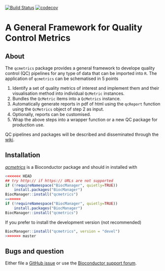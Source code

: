 [![Build Status](https://travis-ci.org/lgatto/qcmetrics.svg?branch=master)](https://travis-ci.org/lgatto/qcmetrics)
[![codecov](https://codecov.io/gh/lgatto/qcmetrics/branch/master/graph/badge.svg)](https://codecov.io/gh/lgatto/qcmetrics)

# A General Framework for Quality Control Metrics



## About 

The `qcmetrics` package provides a general framework to develope
quality control (QC) pipelines for any type of data that can be
imported into `R`. The application of `qcmetrics` can be schematised
in 5 points

1. Identify a set of quality metrics of interest and implement them
   and their visualisation method into individual `QcMetric`
   instances.
2. Bundles the `QcMetric` items into a `QcMetrics` instance. 
3. Automatically generate reports in pdf of html using the `qcReport`
   function using the `QcMetrics` object of step 2 as input.
4. Optionally, reports can be customised. 
5. Wrap the above steps into a wrapper function or a new QC package
   for production use.

QC pipelines and packages will be described and disseminated through
the [wiki](https://github.com/lgatto/qcmetrics/wiki).

## Installation

*[qcmetrics](http://bioconductor.org/packages/qcmetrics)* is a Bioconductor package and should in
installed with


```r
<<<<<<< HEAD
## try http:// if https:// URLs are not supported
if (!requireNamespace("BiocManager", quietly=TRUE))
    install.packages("BiocManager")
BiocManager::install("qcmetrics")
=======
if (!requireNamespace("BiocManager", quietly=TRUE))
    install.packages("BiocManager")
BiocManager::install("qcmetrics")
```

If you prefer to install the development version (not recommended)


```r
BiocManager::install("qcmetrics", version = "devel")
>>>>>>> master
```

## Bugs and question

Either file a
[GitHub issue](https://github.com/lgatto/qcmetrics/issues) or use the
[Bioconductor support forum](https://support.bioconductor.org/).
